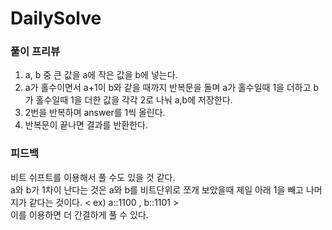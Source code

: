 # DailySolve 

### 풀이 프리뷰

1. a, b 중 큰 값을 a에 작은 값을 b에 넣는다.
2. a가 홀수이면서 a+1이 b와 같을 때까지 반복문을 돌며 a가 홀수일때 1을 더하고 b가 홀수일때 1을 더한 값을 각각 2로 나눠 a,b에 저장한다.
3. 2번을 반복하며 answer를 1씩 올린다.
4. 반복문이 끝나면 결과를 반환한다.
        
### 피드백
  
비트 쉬프트를 이용해서 풀 수도 있을 것 같다.   
a와 b가 1차이 난다는 것은 a와 b를 비트단위로 쪼개 보았을때 제일 아래 1을 빼고 나머지가 같다는 것이다. < ex) a::1100 , b::1101 >   
이를 이용하면 더 간결하게 풀 수 있다.


